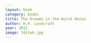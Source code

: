 ```yaml
---
layout: book
category: books
title: The Dreams in the Witch House
author: H.P. Lovecraft
year: 2011
image: tditwh.jpg
---
```

